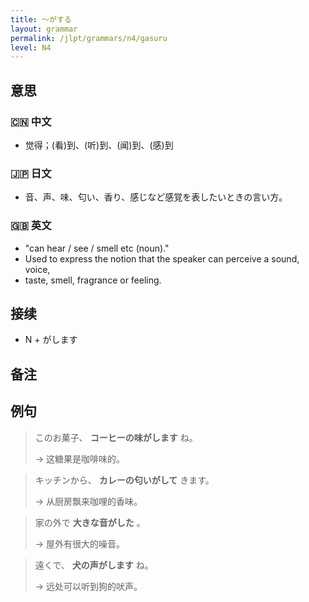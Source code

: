 ```yaml
---
title: 〜がする
layout: grammar
permalink: /jlpt/grammars/n4/gasuru
level: N4
---
```


## 意思

### 🇨🇳 中文

- 觉得；(看)到、(听)到、(闻)到、(感)到

### 🇯🇵 日文

- 音、声、味、匂い、香り、感じなど感覚を表したいときの言い方。

### 🇬🇧 英文

- "can hear / see / smell etc (noun)."
- Used to express the notion that the speaker can perceive a sound, voice,
- taste, smell, fragrance or feeling.

## 接续

- N + がします

## 备注


## 例句

> このお菓子、 **コーヒーの味がします** ね。
>
> → 这糖果是咖啡味的。

> キッチンから、 **カレーの匂いがして** きます。
>
> → 从厨房飘来咖哩的香味。

> 家の外で **大きな音がした** 。
>
> → 屋外有很大的噪音。

> 遠くで、 **犬の声がします** ね。
>
> → 远处可以听到狗的吠声。

